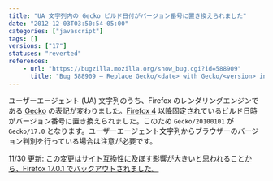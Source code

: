 ```yaml
---
title: "UA 文字列内の Gecko ビルド日付がバージョン番号に置き換えられました"
date: "2012-12-03T03:50:54-05:00"
categories: ["javascript"]
tags: []
versions: ["17"]
statuses: "reverted"
references:
    - url: "https://bugzilla.mozilla.org/show_bug.cgi?id=588909"
      title: "Bug 588909 – Replace Gecko/<date> with Gecko/<version> in UA string"
---
```

ユーザーエージェント (UA) 文字列のうち、Firefox のレンダリングエンジンである [Gecko](https://developer.mozilla.org/docs/Gecko) の表記が変わりました。[Firefox 4](https://hacks.mozilla.org/2010/09/final-user-agent-string-for-firefox-4/) 以降固定されているビルド日時がバージョン番号に置き換えられました。このため `Gecko/20100101` が `Gecko/17.0` となります。ユーザーエージェント文字列からブラウザーのバージョン判別を行っている場合は注意が必要です。

<ins datetime="2012-11-30">11/30 更新: この変更はサイト互換性に及ぼす影響が大きいと思われることから、[Firefox 17.0.1 でバックアウトされました](https://bugzilla.mozilla.org/show_bug.cgi?id=815743)。</ins>
